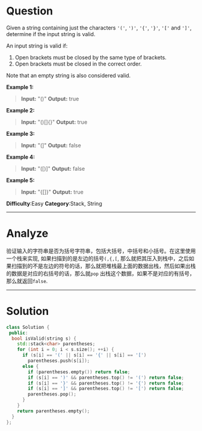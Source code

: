 
# Question

Given a string containing just the characters  `'('`,  `')'`,  `'{'`,  `'}'`,  `'['`  and  `']'`, determine if the input string is valid.

An input string is valid if:

1. Open brackets must be closed by the same type of brackets.
2. Open brackets must be closed in the correct order.

Note that an empty string is also considered valid.

**Example 1:**
> **Input:** "()"
> **Output:** true

**Example 2:**
> **Input:** "()[]{}"
> **Output:** true

**Example 3:**
> **Input:** "(]"
> **Output:** false

**Example 4:**
> **Input:** "([)]"
> **Output:** false

**Example 5:**
> **Input:** "{[]}"
> **Output:** true

**Difficulty**:Easy
**Category**:Stack, String


----

# Analyze

验证输入的字符串是否为括号字符串，包括大括号，中括号和小括号。在这里使用一个栈来实现, 如果扫描到的是左边的括号`(,{,[`, 那么就把其压入到栈中，之后如果扫描到的不是左边的符号的话，那么就把堆栈最上面的数据出栈，然后如果出栈的数据是对应的右括号的话，那么就`pop` 出栈这个数据，如果不是对应的有括号，那么就返回`false`.

----

# Solution

```cpp
class Solution {
 public:
  bool isValid(string s) {
    std::stack<char> parentheses;
    for (int i = 0; i < s.size(); ++i) {
      if (s[i] == '(' || s[i] == '{' || s[i] == '[')
        parentheses.push(s[i]);
      else {
        if (parentheses.empty()) return false;
        if (s[i] == ')' && parentheses.top() != '(') return false;
        if (s[i] == '}' && parentheses.top() != '{') return false;
        if (s[i] == ']' && parentheses.top() != '[') return false;
        parentheses.pop();
      }
    }
    return parentheses.empty();
  }
};
```
